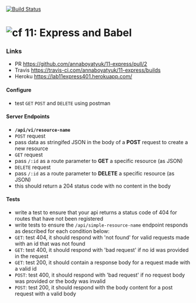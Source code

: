 [![Build Status](https://travis-ci.com/annaboyatyuk/11-express.svg?branch=master)](https://travis-ci.com/annaboyatyuk/11-express)


![cf](https://i.imgur.com/7v5ASc8.png) 11: Express and Babel
======


### Links
* PR https://github.com/annaboyatyuk/11-express/pull/2
* Travis https://travis-ci.com/annaboyatyuk/11-express/builds
* Heroku https://lab11express401.herokuapp.com/ 


#### Configure
* test `GET` `POST` and `DELETE` using postman

#### Server Endpoints
* **`/api/vi/resource-name`**
* `POST` request
 * pass data as stringifed JSON in the body of a **POST** request to create a new resource
* `GET` request
 * pass `/:id` as a route parameter to **GET** a specific resource (as JSON)
* `DELETE` request
 * pass `/:id` as a route parameter to **DELETE** a specific resource (as JSON)
 * this should return a 204 status code with no content in the body

#### Tests
* write a test to ensure that your api returns a status code of 404 for routes that have not been registered
* write tests to ensure the `/api/simple-resource-name` endpoint responds as described for each condition below:
 * `GET`: test 404, it should respond with 'not found' for valid requests made with an id that was not found
 * `GET`: test 400, it should respond with 'bad request' if no id was provided in the request
 * `GET`: test 200, it should contain a response body for a request made with a valid id
 * `POST`: test 400, it should respond with 'bad request' if no request body was provided or the body was invalid
 * `POST`: test 200, it should respond with the body content for a post request with a valid body

